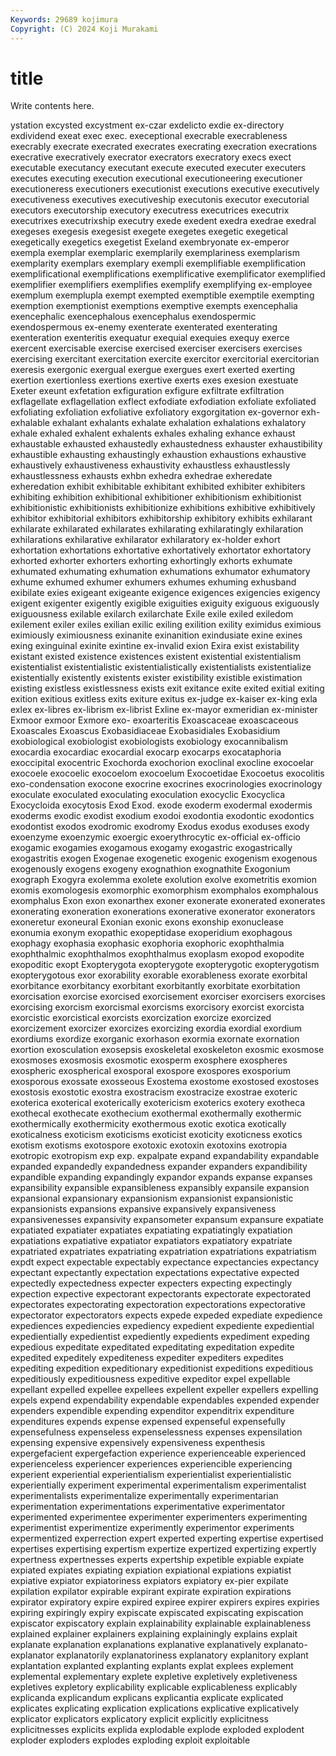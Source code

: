 ```yaml
---
Keywords: 29689 kojimura
Copyright: (C) 2024 Koji Murakami
---
```


# title

Write contents here.



ystation excysted excystment ex-czar
exdelicto exdie ex-directory exdividend exeat exec exec. execeptional execrable execrableness
execrably execrate execrated execrates execrating execration execrations execrative execratively execrator
execrators execratory execs exect executable executancy executant execute executed executer
executers executes executing execution executional executioneering executioner executioneress executioners executionist
executions executive executively executiveness executives executiveship executonis executor executorial executors
executorship executory executress executrices executrix executrixes executrixship executry exede exedent
exedra exedrae exedral exegeses exegesis exegesist exegete exegetes exegetic exegetical
exegetically exegetics exegetist Exeland exembryonate ex-emperor exempla exemplar exemplaric exemplarily
exemplariness exemplarism exemplarity exemplars exemplary exempli exemplifiable exemplification exemplificational exemplifications
exemplificative exemplificator exemplified exemplifier exemplifiers exemplifies exemplify exemplifying ex-employee exemplum
exemplupla exempt exempted exemptible exemptile exempting exemption exemptionist exemptions exemptive
exempts exencephalia exencephalic exencephalous exencephalus exendospermic exendospermous ex-enemy exenterate exenterated
exenterating exenteration exenteritis exequatur exequial exequies exequy exerce exercent exercisable
exercise exercised exerciser exercisers exercises exercising exercitant exercitation exercite exercitor
exercitorial exercitorian exeresis exergonic exergual exergue exergues exert exerted exerting
exertion exertionless exertions exertive exerts exes exesion exestuate Exeter exeunt
exfetation exfiguration exfigure exfiltrate exfiltration exflagellate exflagellation exflect exfodiate exfodiation
exfoliate exfoliated exfoliating exfoliation exfoliative exfoliatory exgorgitation ex-governor exh- exhalable
exhalant exhalants exhalate exhalation exhalations exhalatory exhale exhaled exhalent exhalents
exhales exhaling exhance exhaust exhaustable exhausted exhaustedly exhaustedness exhauster exhaustibility
exhaustible exhausting exhaustingly exhaustion exhaustions exhaustive exhaustively exhaustiveness exhaustivity exhaustless
exhaustlessly exhaustlessness exhausts exhbn exhedra exhedrae exheredate exheredation exhibit exhibitable
exhibitant exhibited exhibiter exhibiters exhibiting exhibition exhibitional exhibitioner exhibitionism exhibitionist
exhibitionistic exhibitionists exhibitionize exhibitions exhibitive exhibitively exhibitor exhibitorial exhibitors exhibitorship
exhibitory exhibits exhilarant exhilarate exhilarated exhilarates exhilarating exhilaratingly exhilaration exhilarations
exhilarative exhilarator exhilaratory ex-holder exhort exhortation exhortations exhortative exhortatively exhortator
exhortatory exhorted exhorter exhorters exhorting exhortingly exhorts exhumate exhumated exhumating
exhumation exhumations exhumator exhumatory exhume exhumed exhumer exhumers exhumes exhuming
exhusband exibilate exies exigeant exigeante exigence exigences exigencies exigency exigent
exigenter exigently exigible exiguities exiguity exiguous exiguously exiguousness exilable exilarch
exilarchate Exile exile exiled exiledom exilement exiler exiles exilian exilic
exiling exilition exility eximidus eximious eximiously eximiousness exinanite exinanition exindusiate
exine exines exing exinguinal exinite exintine ex-invalid exion Exira exist
existability existant existed existence existences existent existential existentialism existentialist existentialistic
existentialistically existentialists existentialize existentially existently existents exister existibility existible existimation
existing existless existlessness exists exit exitance exite exited exitial exiting
exition exitious exitless exits exiture exitus ex-judge ex-kaiser ex-king exla
exlex ex-libres ex-librism ex-librist Exline ex-mayor exmeridian ex-minister Exmoor exmoor
Exmore exo- exoarteritis Exoascaceae exoascaceous Exoascales Exoascus Exobasidiaceae Exobasidiales Exobasidium
exobiological exobiologist exobiologists exobiology exocannibalism exocardia exocardiac exocardial exocarp exocarps
exocataphoria exoccipital exocentric Exochorda exochorion exoclinal exocline exocoelar exocoele exocoelic
exocoelom exocoelum Exocoetidae Exocoetus exocolitis exo-condensation exocone exocrine exocrines exocrinologies
exocrinology exoculate exoculated exoculating exoculation exocyclic Exocyclica Exocycloida exocytosis Exod
Exod. exode exoderm exodermal exodermis exoderms exodic exodist exodium exodoi
exodontia exodontic exodontics exodontist exodos exodromic exodromy Exodus exodus exoduses
exody exoenzyme exoenzymic exoergic exoerythrocytic ex-official ex-officio exogamic exogamies exogamous
exogamy exogastric exogastrically exogastritis exogen Exogenae exogenetic exogenic exogenism exogenous
exogenously exogens exogeny exognathion exognathite Exogonium exograph Exogyra exolemma exolete
exolution exolve exometritis exomion exomis exomologesis exomorphic exomorphism exomphalos exomphalous
exomphalus Exon exon exonarthex exoner exonerate exonerated exonerates exonerating exoneration
exonerations exonerative exonerator exonerators exoneretur exoneural Exonian exonic exons exonship
exonuclease exonumia exonym exopathic exopeptidase exoperidium exophagous exophagy exophasia exophasic
exophoria exophoric exophthalmia exophthalmic exophthalmos exophthalmus exoplasm exopod exopodite exopoditic
exopt Exopterygota exopterygote exopterygotic exopterygotism exopterygotous exor exorability exorable exorableness
exorate exorbital exorbitance exorbitancy exorbitant exorbitantly exorbitate exorbitation exorcisation exorcise
exorcised exorcisement exorciser exorcisers exorcises exorcising exorcism exorcismal exorcisms exorcisory
exorcist exorcista exorcistic exorcistical exorcists exorcization exorcize exorcized exorcizement exorcizer
exorcizes exorcizing exordia exordial exordium exordiums exordize exorganic exorhason exormia
exornate exornation exortion exosculation exosepsis exoskeletal exoskeleton exosmic exosmose exosmoses
exosmosis exosmotic exosperm exosphere exospheres exospheric exospherical exosporal exospore exospores
exosporium exosporous exossate exosseous Exostema exostome exostosed exostoses exostosis exostotic
exostra exostracism exostracize exostrae exoteric exoterica exoterical exoterically exotericism exoterics
exotery exotheca exothecal exothecate exothecium exothermal exothermally exothermic exothermically exothermicity
exothermous exotic exotica exotically exoticalness exoticism exoticisms exoticist exoticity exoticness
exotics exotism exotisms exotospore exotoxic exotoxin exotoxins exotropia exotropic exotropism
exp exp. expalpate expand expandability expandable expanded expandedly expandedness expander
expanders expandibility expandible expanding expandingly expandor expands expanse expanses expansibility
expansible expansibleness expansibly expansile expansion expansional expansionary expansionism expansionist expansionistic
expansionists expansions expansive expansively expansiveness expansivenesses expansivity expansometer expansum expansure
expatiate expatiated expatiater expatiates expatiating expatiatingly expatiation expatiations expatiative expatiator
expatiators expatiatory expatriate expatriated expatriates expatriating expatriation expatriations expatriatism expdt
expect expectable expectably expectance expectancies expectancy expectant expectantly expectation expectations
expectative expected expectedly expectedness expecter expecters expecting expectingly expection expective
expectorant expectorants expectorate expectorated expectorates expectorating expectoration expectorations expectorative expectorator
expectorators expects expede expeded expediate expedience expediences expediencies expediency expedient
expediente expediential expedientially expedientist expediently expedients expediment expeding expedious expeditate
expeditated expeditating expeditation expedite expedited expeditely expediteness expediter expediters expedites
expediting expedition expeditionary expeditionist expeditions expeditious expeditiously expeditiousness expeditive expeditor
expel expellable expellant expelled expellee expellees expellent expeller expellers expelling
expels expend expendability expendable expendables expended expender expenders expendible expending
expenditor expenditrix expenditure expenditures expends expense expensed expenseful expensefully expensefulness
expenseless expenselessness expenses expensilation expensing expensive expensively expensiveness expenthesis expergefacient
expergefaction experience experienceable experienced experienceless experiencer experiences experiencible experiencing experient
experiential experientialism experientialist experientialistic experientially experiment experimental experimentalism experimentalist experimentalists
experimentalize experimentally experimentarian experimentation experimentations experimentative experimentator experimented experimentee experimenter
experimenters experimenting experimentist experimentize experimently experimentor experiments expermentized experrection expert
experted experting expertise expertised expertises expertising expertism expertize expertized expertizing
expertly expertness expertnesses experts expertship expetible expiable expiate expiated expiates
expiating expiation expiational expiations expiatist expiative expiator expiatoriness expiators expiatory
ex-pier expilate expilation expilator expirable expirant expirate expiration expirations expirator
expiratory expire expired expiree expirer expirers expires expiries expiring expiringly
expiry expiscate expiscated expiscating expiscation expiscator expiscatory explain explainability explainable
explainableness explained explainer explainers explaining explainingly explains explait explanate explanation
explanations explanative explanatively explanato- explanator explanatorily explanatoriness explanatory explanitory explant
explantation explanted explanting explants explat explees explement explemental explementary explete
expletive expletively expletiveness expletives expletory explicability explicable explicableness explicably explicanda
explicandum explicans explicantia explicate explicated explicates explicating explication explications explicative
explicatively explicator explicators explicatory explicit explicitly explicitness explicitnesses explicits explida
explodable explode exploded explodent exploder exploders explodes exploding exploit exploitable
